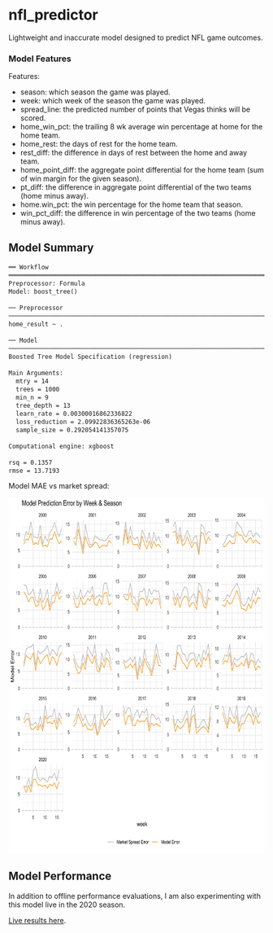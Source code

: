 # nfl_predictor
Lightweight and inaccurate model designed to predict NFL game outcomes.

### Model Features
Features:
- season: which season the game was played.
- week: which week of the season the game was played.
- spread_line: the predicted number of points that Vegas thinks will be scored.
- home_win_pct: the trailing 8 wk average win percentage at home for the home team.
- home_rest: the days of rest for the home team.
- rest_diff: the difference in days of rest between the home and away team.
- home_point_diff: the aggregate point differential for the home team (sum of win margin for the given season).
- pt_diff: the difference in aggregate point differential of the two teams (home minus away).
- home.win_pct: the win percentage for the home team that season.
- win_pct_diff: the difference in win percentage of the two teams (home minus away).


Model Summary
----
```
══ Workflow ═════════════════════════════════════════════════════════════════════════════════════
Preprocessor: Formula
Model: boost_tree()

── Preprocessor ─────────────────────────────────────────────────────────────────────────────────
home_result ~ .

── Model ────────────────────────────────────────────────────────────────────────────────────────
Boosted Tree Model Specification (regression)

Main Arguments:
  mtry = 14
  trees = 1000
  min_n = 9
  tree_depth = 13
  learn_rate = 0.00300016862336822
  loss_reduction = 2.09922836365263e-06
  sample_size = 0.292054141357075

Computational engine: xgboost

rsq = 0.1357
rmse = 13.7193
```

Model MAE vs market spread:

<img src="https://github.com/wadefuller/nfl_predictor/blob/wadefuller-delete-img/img/model_error_by_season.jpg" width="700" height="700">

Model Performance
----
In addition to offline performance evaluations, I am also experimenting with this model live in the 2020 season.

[Live results here](https://docs.google.com/spreadsheets/d/1xBt9tT3g6OpUco3cZJhfPTVls3azX_ZlFwWvIU3gjMA/edit?usp=sharing).
